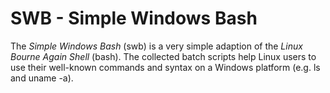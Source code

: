 # SWB - Simple Windows Bash

The _Simple Windows Bash_ (swb) is a very simple adaption of the _Linux Bourne Again Shell_ (bash). The collected batch scripts help Linux users to use their well-known commands and syntax on a Windows platform (e.g. ls and uname -a).

